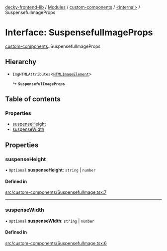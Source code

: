 [decky-frontend-lib](../README.md) / [Modules](../modules.md) / [custom-components](../modules/custom_components.md) / [<internal\>](../modules/custom_components._internal_.md) / SuspensefulImageProps

# Interface: SuspensefulImageProps

[custom-components](../modules/custom_components.md).[<internal>](../modules/custom_components._internal_.md).SuspensefulImageProps

## Hierarchy

- `ImgHTMLAttributes`<[`HTMLImageElement`]( https://developer.mozilla.org/en-US/docs/Web/API/HTMLImageElement )\>

  ↳ **`SuspensefulImageProps`**

## Table of contents

### Properties

- [suspenseHeight](custom_components._internal_.SuspensefulImageProps.md#suspenseheight)
- [suspenseWidth](custom_components._internal_.SuspensefulImageProps.md#suspensewidth)

## Properties

### suspenseHeight

• `Optional` **suspenseHeight**: `string` \| `number`

#### Defined in

[src/custom-components/SuspensefulImage.tsx:7](https://github.com/SteamDeckHomebrew/decky-frontend-lib/blob/82f604a/src/custom-components/SuspensefulImage.tsx#L7)

___

### suspenseWidth

• `Optional` **suspenseWidth**: `string` \| `number`

#### Defined in

[src/custom-components/SuspensefulImage.tsx:6](https://github.com/SteamDeckHomebrew/decky-frontend-lib/blob/82f604a/src/custom-components/SuspensefulImage.tsx#L6)
